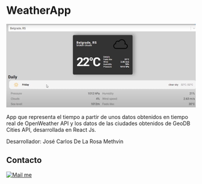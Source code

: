 # WeatherApp

[app_logo]: prototype.PNG
![app_logo]

App que representa el tiempo a partir de unos datos obtenidos
en tiempo real de OpenWeather API y los datos de las ciudades obtenidos 
de GeoDB Cities API, desarrollada en React Js.

Desarrollador: José Carlos De La Rosa Methvin

[gmail_logo]: https://user-images.githubusercontent.com/6497827/62424751-c1b85480-b6f0-11e9-97de-096c0a980829.png
[gmail]: mailto:josekadeveloper@gmail.com?subject=Leyendo%20#Ecofriendly&body=Hi

## Contacto
[![Mail me][gmail_logo]][gmail]